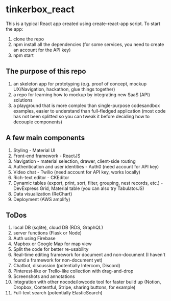 # tinkerbox_react

This is a typical React app created using create-react-app script. To start the app: 
1. clone the repo
2. npm install all the dependencies (for some services, you need to create an account for the API key) 
3. npm start 

## The purpose of this repo 
1. an skeleton app for prototyping (e.g. proof of concept, mockup UX/Navigation, hackathon, glue things together) 
2. a repo for learning how to mockup by integrating new SaaS (API) solutions 
3. a playground that is more complex than single-purpose codesandbox examples, easier to understand than full-fledged application (most code has not been splitted so you can tweak it before deciding how to decouple components) 


## A few main components 
1. Styling - Material UI 
2. Front-end framework - ReactJS
3. Navigation - material selection, drawer, client-side routing 
4. Authentication and user identities - Auth0 (need account for API key) 
5. Video chat - Twilio (need account for API key, works locally)
6. Rich-text editor - CKEditor 
7. Dynamic tables (export, print, sort, filter, grouping, nest records, etc.) - DevExpress Grid, Material table (you can also try TabulatorJS) 
8. Data visualization (ReChart) 
9. Deployment (AWS amplify) 

## ToDos
1. local DB (sqlite), cloud DB (RDS, GraphQL)
2. server functions (Flask or Node) 
3. Auth using Firebase 
4. Mapbox or Google Map for map view 
5. Split the code for better re-usability 
6. Real-time editing framework for document and non-document (I haven't found a framework for non-document yet) 
7. Chatbot, discussion (potentially Intercom, Discord) 
8. Pinterest-like or Trello-like collection with drag-and-drop 
9. Screenshots and annotations 
10. Integration with other nocode/lowcode tool for faster build up (Notion, Dropbox, Contentful, Stripe, sharing buttons, for example) 
11. Full-text search (potentially ElasticSearch) 

